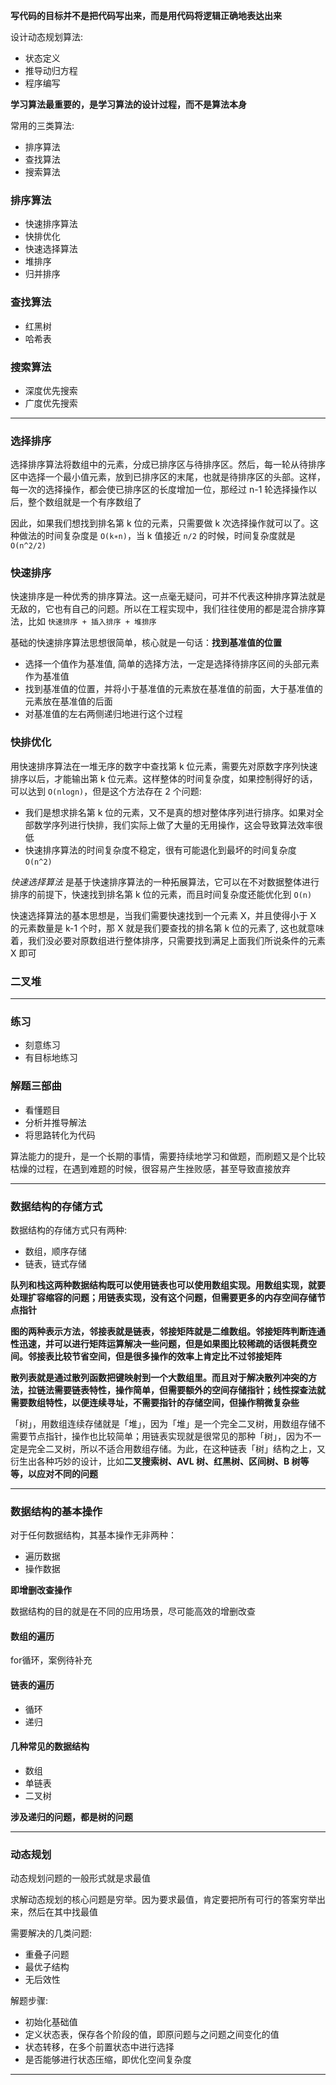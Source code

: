 **写代码的目标并不是把代码写出来，而是用代码将逻辑正确地表达出来**

设计动态规划算法:
- 状态定义
- 推导动归方程
- 程序编写

**学习算法最重要的，是学习算法的设计过程，而不是算法本身**

常用的三类算法:
- 排序算法
- 查找算法
- 搜索算法

### 排序算法

- 快速排序算法
- 快排优化
- 快速选择算法
- 堆排序
- 归并排序

### 查找算法
- 红黑树
- 哈希表

### 搜索算法
- 深度优先搜索
- 广度优先搜索


-------------------------------------------

### 选择排序

选择排序算法将数组中的元素，分成已排序区与待排序区。然后，每一轮从待排序区中选择一个最小值元素，放到已排序区的末尾，也就是待排序区的头部。这样，每一次的选择操作，都会使已排序区的长度增加一位，那经过 n-1 轮选择操作以后，整个数组就是一个有序数组了

因此，如果我们想找到排名第 k 位的元素，只需要做 k 次选择操作就可以了。这种做法的时间复杂度是 `O(k∗n)`，当 k 值接近 `n/2` 的时候，时间复杂度就是 `O(n^2/2)`

### 快速排序

快速排序是一种优秀的排序算法。这一点毫无疑问，可并不代表这种排序算法就是无敌的，它也有自己的问题。所以在工程实现中，我们往往使用的都是混合排序算法，比如 `快速排序 + 插入排序 + 堆排序`

基础的快速排序算法思想很简单，核心就是一句话：**找到基准值的位置**

- 选择一个值作为基准值, 简单的选择方法，一定是选择待排序区间的头部元素作为基准值
- 找到基准值的位置，并将小于基准值的元素放在基准值的前面，大于基准值的元素放在基准值的后面
- 对基准值的左右两侧递归地进行这个过程


### 快排优化

用快速排序算法在一堆无序的数字中查找第 k 位元素，需要先对原数字序列快速排序以后，才能输出第 k 位元素。这样整体的时间复杂度，如果控制得好的话，可以达到 `O(nlogn)`，但是这个方法存在 2 个问题:
- 我们是想求排名第 k 位的元素，又不是真的想对整体序列进行排序。如果对全部数学序列进行快排，我们实际上做了大量的无用操作，这会导致算法效率很低
- 快速排序算法的时间复杂度不稳定，很有可能退化到最坏的时间复杂度 `O(n^2)`

*快速选择算法* 是基于快速排序算法的一种拓展算法，它可以在不对数据整体进行排序的前提下，快速找到排名第 k 位的元素，而且时间复杂度还能优化到 `O(n)`

快速选择算法的基本思想是，当我们需要快速找到一个元素 X，并且使得小于 X 的元素数量是 k-1 个时，那 X 就是我们要查找的排名第 k 位的元素了, 这也就意味着，我们没必要对原数组进行整体排序，只需要找到满足上面我们所说条件的元素 X 即可


### 二叉堆


-----------------------------------------


### 练习

- 刻意练习
- 有目标地练习


### 解题三部曲

- 看懂题目
- 分析并推导解法
- 将思路转化为代码

算法能力的提升，是一个长期的事情，需要持续地学习和做题，而刷题又是个比较枯燥的过程，在遇到难题的时候，很容易产生挫败感，甚至导致直接放弃


-------------------------------------------

### 数据结构的存储方式

数据结构的存储方式只有两种:
- 数组，顺序存储
- 链表，链式存储

**队列和栈这两种数据结构既可以使用链表也可以使用数组实现。用数组实现，就要处理扩容缩容的问题；用链表实现，没有这个问题，但需要更多的内存空间存储节点指针**

**图的两种表示方法，邻接表就是链表，邻接矩阵就是二维数组。邻接矩阵判断连通性迅速，并可以进行矩阵运算解决一些问题，但是如果图比较稀疏的话很耗费空间。邻接表比较节省空间，但是很多操作的效率上肯定比不过邻接矩阵**

**散列表就是通过散列函数把键映射到一个大数组里。而且对于解决散列冲突的方法，拉链法需要链表特性，操作简单，但需要额外的空间存储指针；线性探查法就需要数组特性，以便连续寻址，不需要指针的存储空间，但操作稍微复杂些**


「树」，用数组连续存储就是「堆」，因为「堆」是一个完全二叉树，用数组存储不需要节点指针，操作也比较简单；用链表实现就是很常见的那种「树」，因为不一定是完全二叉树，所以不适合用数组存储。为此，在这种链表「树」结构之上，又衍生出各种巧妙的设计，比如**二叉搜索树、AVL 树、红黑树、区间树、B 树等等，以应对不同的问题**

--------------------------------------------------

### 数据结构的基本操作

对于任何数据结构，其基本操作无非两种：
- 遍历数据
- 操作数据

**即增删改查操作**

数据结构的目的就是在不同的应用场景，尽可能高效的增删改查

#### 数组的遍历

for循环，案例待补充

#### 链表的遍历

- 循环
- 递归

#### 几种常见的数据结构

- 数组
- 单链表
- 二叉树

**涉及递归的问题，都是树的问题**

---------------------------------------------------------

### 动态规划

动态规划问题的一般形式就是求最值

求解动态规划的核心问题是穷举。因为要求最值，肯定要把所有可行的答案穷举出来，然后在其中找最值

需要解决的几类问题:
- 重叠子问题
- 最优子结构
- 无后效性


解题步骤:
- 初始化基础值
- 定义状态表，保存各个阶段的值，即原问题与之问题之间变化的值
- 状态转移，在多个前置状态中进行选择
- 是否能够进行状态压缩，即优化空间复杂度

------------------------------------------------------

